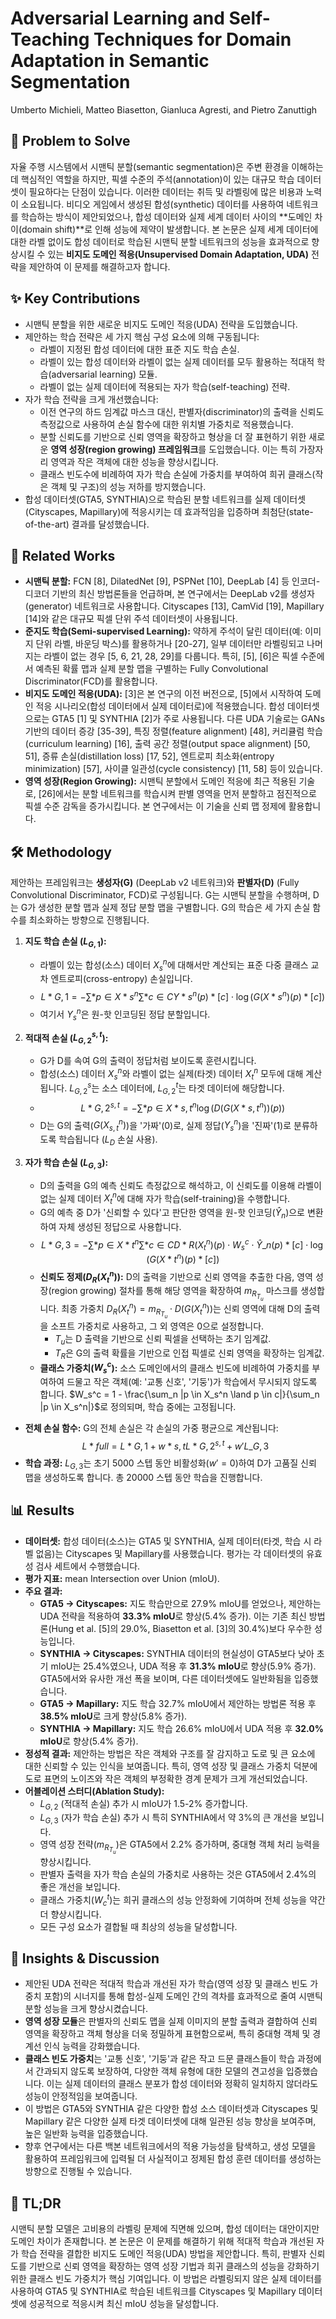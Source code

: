# Adversarial Learning and Self-Teaching Techniques for Domain Adaptation in Semantic Segmentation

Umberto Michieli, Matteo Biasetton, Gianluca Agresti, and Pietro Zanuttigh

## 🧩 Problem to Solve

자율 주행 시스템에서 시맨틱 분할(semantic segmentation)은 주변 환경을 이해하는 데 핵심적인 역할을 하지만, 픽셀 수준의 주석(annotation)이 있는 대규모 학습 데이터셋이 필요하다는 단점이 있습니다. 이러한 데이터는 취득 및 라벨링에 많은 비용과 노력이 소요됩니다. 비디오 게임에서 생성된 합성(synthetic) 데이터를 사용하여 네트워크를 학습하는 방식이 제안되었으나, 합성 데이터와 실제 세계 데이터 사이의 **도메인 차이(domain shift)**로 인해 성능에 제약이 발생합니다. 본 논문은 실제 세계 데이터에 대한 라벨 없이도 합성 데이터로 학습된 시맨틱 분할 네트워크의 성능을 효과적으로 향상시킬 수 있는 **비지도 도메인 적응(Unsupervised Domain Adaptation, UDA)** 전략을 제안하여 이 문제를 해결하고자 합니다.

## ✨ Key Contributions

- 시맨틱 분할을 위한 새로운 비지도 도메인 적응(UDA) 전략을 도입했습니다.
- 제안하는 학습 전략은 세 가지 핵심 구성 요소에 의해 구동됩니다:
  - 라벨이 지정된 합성 데이터에 대한 표준 지도 학습 손실.
  - 라벨이 있는 합성 데이터와 라벨이 없는 실제 데이터를 모두 활용하는 적대적 학습(adversarial learning) 모듈.
  - 라벨이 없는 실제 데이터에 적용되는 자가 학습(self-teaching) 전략.
- 자가 학습 전략을 크게 개선했습니다:
  - 이전 연구의 하드 임계값 마스크 대신, 판별자(discriminator)의 출력을 신뢰도 측정값으로 사용하여 손실 함수에 대한 위치별 가중치로 적용했습니다.
  - 분할 신뢰도를 기반으로 신뢰 영역을 확장하고 형상을 더 잘 표현하기 위한 새로운 **영역 성장(region growing) 프레임워크**를 도입했습니다. 이는 특히 가장자리 영역과 작은 객체에 대한 성능을 향상시킵니다.
  - 클래스 빈도수에 비례하여 자가 학습 손실에 가중치를 부여하여 희귀 클래스(작은 객체 및 구조)의 성능 저하를 방지했습니다.
- 합성 데이터셋(GTA5, SYNTHIA)으로 학습된 분할 네트워크를 실제 데이터셋(Cityscapes, Mapillary)에 적응시키는 데 효과적임을 입증하며 최첨단(state-of-the-art) 결과를 달성했습니다.

## 📎 Related Works

- **시맨틱 분할:** FCN [8], DilatedNet [9], PSPNet [10], DeepLab [4] 등 인코더-디코더 기반의 최신 방법론들을 언급하며, 본 연구에서는 DeepLab v2를 생성자(generator) 네트워크로 사용합니다. Cityscapes [13], CamVid [19], Mapillary [14]와 같은 대규모 픽셀 단위 주석 데이터셋이 사용됩니다.
- **준지도 학습(Semi-supervised Learning):** 약하게 주석이 달린 데이터(예: 이미지 단위 라벨, 바운딩 박스)를 활용하거나 [20-27], 일부 데이터만 라벨링되고 나머지는 라벨이 없는 경우 [5, 6, 21, 28, 29]를 다룹니다. 특히, [5], [6]은 픽셀 수준에서 예측된 확률 맵과 실제 분할 맵을 구별하는 Fully Convolutional Discriminator(FCD)를 활용합니다.
- **비지도 도메인 적응(UDA):** [3]은 본 연구의 이전 버전으로, [5]에서 시작하여 도메인 적응 시나리오(합성 데이터에서 실제 데이터로)에 적용했습니다. 합성 데이터셋으로는 GTA5 [1] 및 SYNTHIA [2]가 주로 사용됩니다. 다른 UDA 기술로는 GANs 기반의 데이터 증강 [35-39], 특징 정렬(feature alignment) [48], 커리큘럼 학습(curriculum learning) [16], 출력 공간 정렬(output space alignment) [50, 51], 증류 손실(distillation loss) [17, 52], 엔트로피 최소화(entropy minimization) [57], 사이클 일관성(cycle consistency) [11, 58] 등이 있습니다.
- **영역 성장(Region Growing):** 시맨틱 분할에서 도메인 적응에 최근 적용된 기술로, [26]에서는 분할 네트워크를 학습시켜 판별 영역을 먼저 분할하고 점진적으로 픽셀 수준 감독을 증가시킵니다. 본 연구에서는 이 기술을 신뢰 맵 정제에 활용합니다.

## 🛠️ Methodology

제안하는 프레임워크는 **생성자(G)** (DeepLab v2 네트워크)와 **판별자(D)** (Fully Convolutional Discriminator, FCD)로 구성됩니다. G는 시맨틱 분할을 수행하며, D는 G가 생성한 분할 맵과 실제 정답 분할 맵을 구별합니다. G의 학습은 세 가지 손실 함수를 최소화하는 방향으로 진행됩니다.

1. **지도 학습 손실 ($L_{G,1}$):**

   - 라벨이 있는 합성(소스) 데이터 $X_s^n$에 대해서만 계산되는 표준 다중 클래스 교차 엔트로피(cross-entropy) 손실입니다.
   - $$ L*{G,1} = - \sum*{p \in X*s^n} \sum*{c \in C} Y*s^n(p)*{[c]} \cdot \log(G(X*s^n)(p)*{[c]}) $$
   - 여기서 $Y_s^n$은 원-핫 인코딩된 정답 분할입니다.

2. **적대적 손실 ($L_{G,2}^{s,t}$):**

   - G가 D를 속여 G의 출력이 정답처럼 보이도록 훈련시킵니다.
   - 합성(소스) 데이터 $X_s^n$와 라벨이 없는 실제(타겟) 데이터 $X_t^n$ 모두에 대해 계산됩니다. $L_{G,2}^s$는 소스 데이터에, $L_{G,2}^t$는 타겟 데이터에 해당합니다.
   - $$ L*{G,2}^{s,t} = - \sum*{p \in X*{s,t}^n} \log(D(G(X*{s,t}^n))(p)) $$
   - D는 G의 출력($G(X_{s,t}^n)$)을 '가짜'(0)로, 실제 정답($Y_s^n$)을 '진짜'(1)로 분류하도록 학습됩니다 ($L_D$ 손실 사용).

3. **자가 학습 손실 ($L_{G,3}$):**
   - D의 출력을 G의 예측 신뢰도 측정값으로 해석하고, 이 신뢰도를 이용해 라벨이 없는 실제 데이터 $X_t^n$에 대해 자가 학습(self-training)을 수행합니다.
   - G의 예측 중 D가 '신뢰할 수 있다'고 판단한 영역을 원-핫 인코딩($\hat{Y}_n$)으로 변환하여 자체 생성된 정답으로 사용합니다.
   - $$ L*{G,3} = - \sum*{p \in X*t^n} \sum*{c \in C} D*R(X_t^n)(p) \cdot W_s^c \cdot \hat{Y}\_n(p)*{[c]} \cdot \log(G(X*t^n)(p)*{[c]}) $$
   - **신뢰도 정제($D_R(X_t^n)$):** D의 출력을 기반으로 신뢰 영역을 추출한 다음, 영역 성장(region growing) 절차를 통해 해당 영역을 확장하여 $m_{R_{T_u}}$ 마스크를 생성합니다. 최종 가중치 $D_R(X_t^n) = m_{R_{T_u}} \cdot D(G(X_t^n))$는 신뢰 영역에 대해 D의 출력을 소프트 가중치로 사용하고, 그 외 영역은 0으로 설정합니다.
     - $T_u$는 D 출력을 기반으로 신뢰 픽셀을 선택하는 초기 임계값.
     - $T_R$은 G의 출력 확률을 기반으로 인접 픽셀로 신뢰 영역을 확장하는 임계값.
   - **클래스 가중치($W_s^c$):** 소스 도메인에서의 클래스 빈도에 비례하여 가중치를 부여하여 드물고 작은 객체(예: '교통 신호', '기둥')가 학습에서 무시되지 않도록 합니다. $W_s^c = 1 - \frac{\sum_n |p \in X_s^n \land p \in c|}{\sum_n |p \in X_s^n|}$로 정의되며, 학습 중에는 고정됩니다.

- **전체 손실 함수:** G의 전체 손실은 각 손실의 가중 평균으로 계산됩니다:
  $$ L*{full} = L*{G,1} + w*{s,t} L*{G,2}^{s,t} + w' L\_{G,3} $$
- **학습 과정:** $L_{G,3}$는 초기 5000 스텝 동안 비활성화($w'=0$)하여 D가 고품질 신뢰 맵을 생성하도록 합니다. 총 20000 스텝 동안 학습을 진행합니다.

## 📊 Results

- **데이터셋:** 합성 데이터(소스)는 GTA5 및 SYNTHIA, 실제 데이터(타겟, 학습 시 라벨 없음)는 Cityscapes 및 Mapillary를 사용했습니다. 평가는 각 데이터셋의 유효성 검사 세트에서 수행했습니다.
- **평가 지표:** mean Intersection over Union (mIoU).
- **주요 결과:**
  - **GTA5 $\rightarrow$ Cityscapes:** 지도 학습만으로 27.9% mIoU를 얻었으나, 제안하는 UDA 전략을 적용하여 **33.3% mIoU**로 향상(5.4% 증가). 이는 기존 최신 방법론(Hung et al. [5]의 29.0%, Biasetton et al. [3]의 30.4%)보다 우수한 성능입니다.
  - **SYNTHIA $\rightarrow$ Cityscapes:** SYNTHIA 데이터의 현실성이 GTA5보다 낮아 초기 mIoU는 25.4%였으나, UDA 적용 후 **31.3% mIoU**로 향상(5.9% 증가). GTA5에서와 유사한 개선 폭을 보이며, 다른 데이터셋에도 일반화됨을 입증했습니다.
  - **GTA5 $\rightarrow$ Mapillary:** 지도 학습 32.7% mIoU에서 제안하는 방법론 적용 후 **38.5% mIoU**로 크게 향상(5.8% 증가).
  - **SYNTHIA $\rightarrow$ Mapillary:** 지도 학습 26.6% mIoU에서 UDA 적용 후 **32.0% mIoU**로 향상(5.4% 증가).
- **정성적 결과:** 제안하는 방법은 작은 객체와 구조를 잘 감지하고 도로 및 큰 요소에 대한 신뢰할 수 있는 인식을 보여줍니다. 특히, 영역 성장 및 클래스 가중치 덕분에 도로 표면의 노이즈와 작은 객체의 부정확한 경계 문제가 크게 개선되었습니다.
- **어블레이션 스터디(Ablation Study):**
  - $L_{G,2}$ (적대적 손실) 추가 시 mIoU가 1.5-2% 증가합니다.
  - $L_{G,3}$ (자가 학습 손실) 추가 시 특히 SYNTHIA에서 약 3%의 큰 개선을 보입니다.
  - 영역 성장 전략($m_{R_{T_u}}$)은 GTA5에서 2.2% 증가하며, 중대형 객체 처리 능력을 향상시킵니다.
  - 판별자 출력을 자가 학습 손실의 가중치로 사용하는 것은 GTA5에서 2.4%의 좋은 개선을 보입니다.
  - 클래스 가중치($W_c^t$)는 희귀 클래스의 성능 안정화에 기여하며 전체 성능을 약간 더 향상시킵니다.
  - 모든 구성 요소가 결합될 때 최상의 성능을 달성합니다.

## 🧠 Insights & Discussion

- 제안된 UDA 전략은 적대적 학습과 개선된 자가 학습(영역 성장 및 클래스 빈도 가중치 포함)의 시너지를 통해 합성-실제 도메인 간의 격차를 효과적으로 줄여 시맨틱 분할 성능을 크게 향상시켰습니다.
- **영역 성장 모듈**은 판별자의 신뢰도 맵을 실제 이미지의 분할 출력과 결합하여 신뢰 영역을 확장하고 객체 형상을 더욱 정밀하게 표현함으로써, 특히 중대형 객체 및 경계선 인식 능력을 강화했습니다.
- **클래스 빈도 가중치**는 '교통 신호', '기둥'과 같은 작고 드문 클래스들이 학습 과정에서 간과되지 않도록 보장하여, 다양한 객체 유형에 대한 모델의 견고성을 입증했습니다. 이는 실제 데이터의 클래스 분포가 합성 데이터와 정확히 일치하지 않더라도 성능이 안정적임을 보여줍니다.
- 이 방법은 GTA5와 SYNTHIA 같은 다양한 합성 소스 데이터셋과 Cityscapes 및 Mapillary 같은 다양한 실제 타겟 데이터셋에 대해 일관된 성능 향상을 보여주며, 높은 일반화 능력을 입증했습니다.
- 향후 연구에서는 다른 백본 네트워크에서의 적용 가능성을 탐색하고, 생성 모델을 활용하여 프레임워크에 입력될 더 사실적이고 정제된 합성 훈련 데이터를 생성하는 방향으로 진행될 수 있습니다.

## 📌 TL;DR

시맨틱 분할 모델은 고비용의 라벨링 문제에 직면해 있으며, 합성 데이터는 대안이지만 도메인 차이가 존재합니다. 본 논문은 이 문제를 해결하기 위해 적대적 학습과 개선된 자가 학습 전략을 결합한 비지도 도메인 적응(UDA) 방법을 제안합니다. 특히, 판별자 신뢰도를 기반으로 신뢰 영역을 확장하는 영역 성장 기법과 희귀 클래스의 성능을 강화하기 위한 클래스 빈도 가중치가 핵심 기여입니다. 이 방법은 라벨링되지 않은 실제 데이터를 사용하여 GTA5 및 SYNTHIA로 학습된 네트워크를 Cityscapes 및 Mapillary 데이터셋에 성공적으로 적응시켜 최신 mIoU 성능을 달성합니다.
